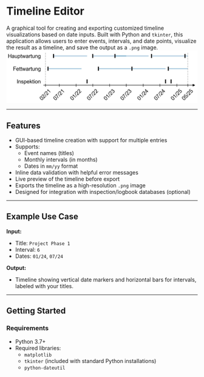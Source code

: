 # Timeline Editor

A graphical tool for creating and exporting customized timeline visualizations based on date inputs. Built with Python and `tkinter`, this application allows users to enter events, intervals, and date points, visualize the result as a timeline, and save the output as a `.png` image.
![Example Timeline](example_timeline.jpg)

---

## Features

- GUI-based timeline creation with support for multiple entries
- Supports:
  - Event names (titles)
  - Monthly intervals (in months)
  - Dates in `mm/yy` format
- Inline data validation with helpful error messages
- Live preview of the timeline before export
- Exports the timeline as a high-resolution `.png` image
- Designed for integration with inspection/logbook databases (optional)

---

## Example Use Case

**Input:**
- Title: `Project Phase 1`
- Interval: `6`
- Dates: `01/24`, `07/24`

**Output:**
- Timeline showing vertical date markers and horizontal bars for intervals, labeled with your titles.

---

## Getting Started

### Requirements

- Python 3.7+
- Required libraries:
  - `matplotlib`
  - `tkinter` (included with standard Python installations)
  - `python-dateutil`
